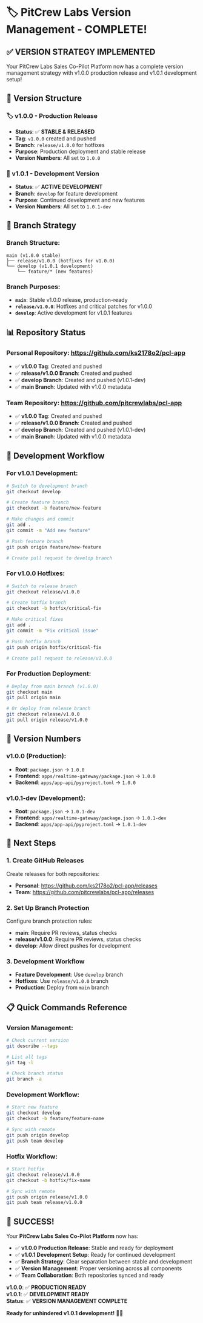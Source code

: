 # 🏷️ PitCrew Labs Version Management - COMPLETE!

## ✅ **VERSION STRATEGY IMPLEMENTED**

Your PitCrew Labs Sales Co-Pilot Platform now has a complete version management strategy with v1.0.0 production release and v1.0.1 development setup!

## 📍 **Version Structure**

### **🏷️ v1.0.0 - Production Release**
- **Status**: ✅ **STABLE & RELEASED**
- **Tag**: `v1.0.0` created and pushed
- **Branch**: `release/v1.0.0` for hotfixes
- **Purpose**: Production deployment and stable release
- **Version Numbers**: All set to `1.0.0`

### **🚀 v1.0.1 - Development Version**
- **Status**: ✅ **ACTIVE DEVELOPMENT**
- **Branch**: `develop` for feature development
- **Purpose**: Continued development and new features
- **Version Numbers**: All set to `1.0.1-dev`

## 🔄 **Branch Strategy**

### **Branch Structure:**
```
main (v1.0.0 stable)
├── release/v1.0.0 (hotfixes for v1.0.0)
└── develop (v1.0.1 development)
    └── feature/* (new features)
```

### **Branch Purposes:**
- **`main`**: Stable v1.0.0 release, production-ready
- **`release/v1.0.0`**: Hotfixes and critical patches for v1.0.0
- **`develop`**: Active development for v1.0.1 features

## 📊 **Repository Status**

### **Personal Repository**: https://github.com/ks2178o2/pcl-app
- ✅ **v1.0.0 Tag**: Created and pushed
- ✅ **release/v1.0.0 Branch**: Created and pushed
- ✅ **develop Branch**: Created and pushed (v1.0.1-dev)
- ✅ **main Branch**: Updated with v1.0.0 metadata

### **Team Repository**: https://github.com/pitcrewlabs/pcl-app
- ✅ **v1.0.0 Tag**: Created and pushed
- ✅ **release/v1.0.0 Branch**: Created and pushed
- ✅ **develop Branch**: Created and pushed (v1.0.1-dev)
- ✅ **main Branch**: Updated with v1.0.0 metadata

## 🎯 **Development Workflow**

### **For v1.0.1 Development:**
```bash
# Switch to development branch
git checkout develop

# Create feature branch
git checkout -b feature/new-feature

# Make changes and commit
git add .
git commit -m "Add new feature"

# Push feature branch
git push origin feature/new-feature

# Create pull request to develop branch
```

### **For v1.0.0 Hotfixes:**
```bash
# Switch to release branch
git checkout release/v1.0.0

# Create hotfix branch
git checkout -b hotfix/critical-fix

# Make critical fixes
git add .
git commit -m "Fix critical issue"

# Push hotfix branch
git push origin hotfix/critical-fix

# Create pull request to release/v1.0.0
```

### **For Production Deployment:**
```bash
# Deploy from main branch (v1.0.0)
git checkout main
git pull origin main

# Or deploy from release branch
git checkout release/v1.0.0
git pull origin release/v1.0.0
```

## 🔧 **Version Numbers**

### **v1.0.0 (Production):**
- **Root**: `package.json` → `1.0.0`
- **Frontend**: `apps/realtime-gateway/package.json` → `1.0.0`
- **Backend**: `apps/app-api/pyproject.toml` → `1.0.0`

### **v1.0.1-dev (Development):**
- **Root**: `package.json` → `1.0.1-dev`
- **Frontend**: `apps/realtime-gateway/package.json` → `1.0.1-dev`
- **Backend**: `apps/app-api/pyproject.toml` → `1.0.1-dev`

## 🚀 **Next Steps**

### **1. Create GitHub Releases**
Create releases for both repositories:
- **Personal**: https://github.com/ks2178o2/pcl-app/releases
- **Team**: https://github.com/pitcrewlabs/pcl-app/releases

### **2. Set Up Branch Protection**
Configure branch protection rules:
- **main**: Require PR reviews, status checks
- **release/v1.0.0**: Require PR reviews, status checks
- **develop**: Allow direct pushes for development

### **3. Development Workflow**
- **Feature Development**: Use `develop` branch
- **Hotfixes**: Use `release/v1.0.0` branch
- **Production**: Deploy from `main` branch

## 📋 **Quick Commands Reference**

### **Version Management:**
```bash
# Check current version
git describe --tags

# List all tags
git tag -l

# Check branch status
git branch -a
```

### **Development Workflow:**
```bash
# Start new feature
git checkout develop
git checkout -b feature/feature-name

# Sync with remote
git push origin develop
git push team develop
```

### **Hotfix Workflow:**
```bash
# Start hotfix
git checkout release/v1.0.0
git checkout -b hotfix/fix-name

# Sync with remote
git push origin release/v1.0.0
git push team release/v1.0.0
```

## 🎉 **SUCCESS!**

Your **PitCrew Labs Sales Co-Pilot Platform** now has:
- ✅ **v1.0.0 Production Release**: Stable and ready for deployment
- ✅ **v1.0.1 Development Setup**: Ready for continued development
- ✅ **Branch Strategy**: Clear separation between stable and development
- ✅ **Version Management**: Proper versioning across all components
- ✅ **Team Collaboration**: Both repositories synced and ready

**v1.0.0**: ✅ **PRODUCTION READY**  
**v1.0.1**: ✅ **DEVELOPMENT READY**  
**Status**: ✅ **VERSION MANAGEMENT COMPLETE**

**Ready for unhindered v1.0.1 development!** 🏁🚀
